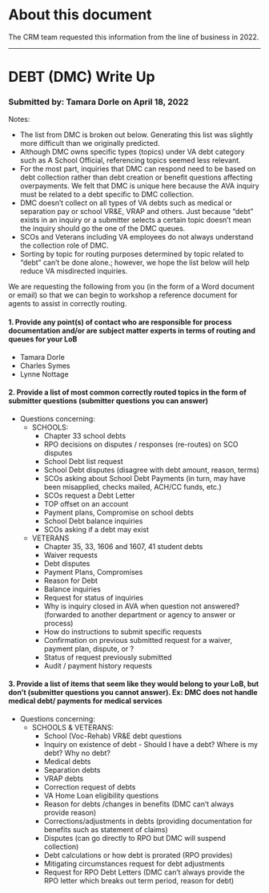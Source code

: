 # About this document

The CRM team requested this information from the line of business in 2022.

---

# DEBT (DMC) Write Up

### Submitted by: Tamara Dorle on April 18, 2022

Notes:
- The list from DMC is broken out below. Generating this list was slightly more difficult than we originally predicted.
- Although DMC owns specific types (topics) under VA debt category such as A School Official, referencing topics seemed less relevant.
- For the most part, inquiries that DMC can respond need to be based on debt collection rather than debt creation or benefit questions affecting overpayments. We felt that DMC is unique here because the AVA inquiry must be related to a debt specific to DMC collection.
- DMC doesn’t collect on all types of VA debts such as medical or separation pay or school VR&E, VRAP and others. Just because “debt” exists in an inquiry or a submitter selects a certain topic doesn’t mean the inquiry should go the one of the DMC queues.
- SCOs and Veterans including VA employees do not always understand the collection role of DMC.
- Sorting by topic for routing purposes determined by topic related to “debt” can’t be done alone.; however, we hope the list below will help reduce VA misdirected inquiries.

We are requesting the following from you (in the form of a Word document or email) so that we can begin to workshop a reference document for agents to assist in correctly routing.

#### 1. Provide any point(s) of contact who are responsible for process documentation and/or are subject matter experts in terms of routing and queues for your LoB
- Tamara Dorle
- Charles Symes
- Lynne Nottage

#### 2. Provide a list of most common correctly routed topics in the form of submitter questions (submitter questions you can answer)
- Questions concerning:
  - SCHOOLS:
    - Chapter 33 school debts
    - RPO decisions on disputes / responses (re-routes) on SCO disputes
    - School Debt list request
    - School Debt disputes (disagree with debt amount, reason, terms)
    - SCOs asking about School Debt Payments (in turn, may have been misapplied, checks mailed, ACH/CC funds, etc.)
    - SCOs request a Debt Letter
    - TOP offset on an account
    - Payment plans, Compromise on school debts
    - School Debt balance inquiries
    - SCOs asking if a debt may exist
  - VETERANS
    - Chapter 35, 33, 1606 and 1607, 41 student debts
    - Waiver requests
    - Debt disputes
    - Payment Plans, Compromises
    - Reason for Debt
    - Balance inquiries
    - Request for status of inquiries
    - Why is inquiry closed in AVA when question not answered? (forwarded to another department or agency to answer or process)
    - How do instructions to submit specific requests
    - Confirmation on previous submitted request for a waiver, payment plan, dispute, or ?
    - Status of request previously submitted
    - Audit / payment history requests

#### 3. Provide a list of items that seem like they would belong to your LoB, but don’t (submitter questions you cannot answer). Ex: DMC does not handle medical debt/ payments for medical services
- Questions concerning:
  - SCHOOLS & VETERANS:
    - School (Voc-Rehab) VR&E debt questions
    - Inquiry on existence of debt - Should I have a debt? Where is my debt? Why no debt?
    - Medical debts
    - Separation debts
    - VRAP debts
    - Correction request of debts
    - VA Home Loan eligibility questions
    - Reason for debts /changes in benefits (DMC can’t always provide reason)
    - Corrections/adjustments in debts (providing documentation for benefits such as statement of claims)
    - Disputes (can go directly to RPO but DMC will suspend collection)
    - Debt calculations or how debt is prorated  (RPO provides)
    - Mitigating circumstances request for debt adjustments
    - Request for RPO Debt Letters (DMC can’t always provide the RPO letter which breaks out term period, reason for debt)  
